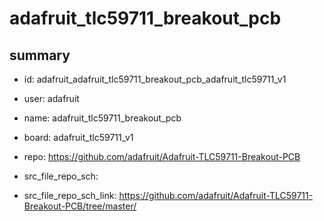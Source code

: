 # adafruit_tlc59711_breakout_pcb
 
## summary 
* id: adafruit_adafruit_tlc59711_breakout_pcb_adafruit_tlc59711_v1
* user: adafruit
* name: adafruit_tlc59711_breakout_pcb
* board: adafruit_tlc59711_v1
* repo: https://github.com/adafruit/Adafruit-TLC59711-Breakout-PCB



* src_file_repo_sch: 
* src_file_repo_sch_link: https://github.com/adafruit/Adafruit-TLC59711-Breakout-PCB/tree/master/






